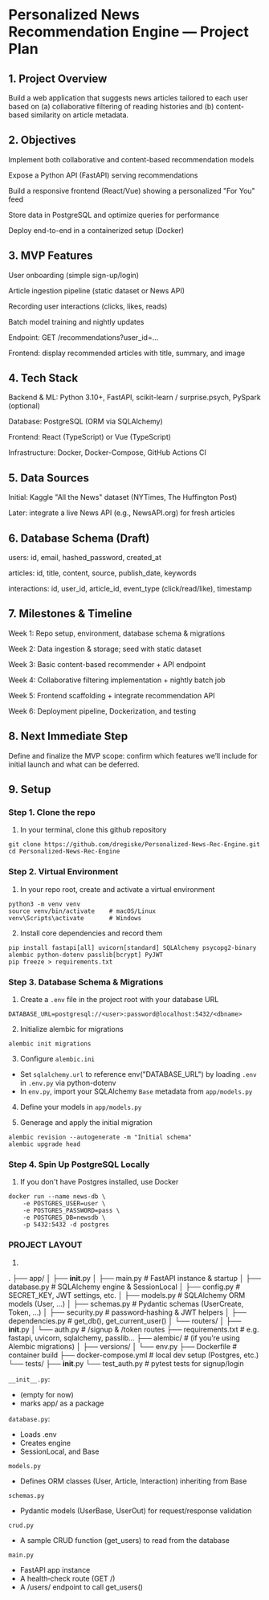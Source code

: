 # Personalized News Recommendation Engine — Project Plan

## 1. Project Overview

Build a web application that suggests news articles tailored to each user based on (a) collaborative filtering of reading histories and (b) content-based similarity on article metadata.

## 2. Objectives

Implement both collaborative and content-based recommendation models

Expose a Python API (FastAPI) serving recommendations

Build a responsive frontend (React/Vue) showing a personalized "For You" feed

Store data in PostgreSQL and optimize queries for performance

Deploy end-to-end in a containerized setup (Docker)

## 3. MVP Features

User onboarding (simple sign-up/login)

Article ingestion pipeline (static dataset or News API)

Recording user interactions (clicks, likes, reads)

Batch model training and nightly updates

Endpoint: GET /recommendations?user_id=...

Frontend: display recommended articles with title, summary, and image

## 4. Tech Stack

Backend & ML: Python 3.10+, FastAPI, scikit-learn / surprise.psych, PySpark (optional)

Database: PostgreSQL (ORM via SQLAlchemy)

Frontend: React (TypeScript) or Vue (TypeScript)

Infrastructure: Docker, Docker-Compose, GitHub Actions CI

## 5. Data Sources

Initial: Kaggle "All the News" dataset (NYTimes, The Huffington Post)

Later: integrate a live News API (e.g., NewsAPI.org) for fresh articles

## 6. Database Schema (Draft)

users: id, email, hashed_password, created_at

articles: id, title, content, source, publish_date, keywords

interactions: id, user_id, article_id, event_type (click/read/like), timestamp

## 7. Milestones & Timeline

Week 1: Repo setup, environment, database schema & migrations

Week 2: Data ingestion & storage; seed with static dataset

Week 3: Basic content-based recommender + API endpoint

Week 4: Collaborative filtering implementation + nightly batch job

Week 5: Frontend scaffolding + integrate recommendation API

Week 6: Deployment pipeline, Dockerization, and testing

## 8. Next Immediate Step

Define and finalize the MVP scope: confirm which features we’ll include for initial launch and what can be deferred.

## 9. Setup

### Step 1. Clone the repo
1. In your terminal, clone this github repository
```
git clone https://github.com/dregiske/Personalized-News-Rec-Engine.git
cd Personalized-News-Rec-Engine
```
### Step 2. Virtual Environment
1. In your repo root, create and activate a virtual environment
``` 
python3 -m venv venv
source venv/bin/activate	# macOS/Linux
venv\Scripts\activate		# Windows
```

2. Install core dependencies and record them
```
pip install fastapi[all] uvicorn[standard] SQLAlchemy psycopg2-binary alembic python-dotenv passlib[bcrypt] PyJWT
pip freeze > requirements.txt
```
### Step 3. Database Schema & Migrations
1. Create a `.env` file in the project root with your database URL
```
DATABASE_URL=postgresql://<user>:password@localhost:5432/<dbname>
```

2. Initialize alembic for migrations
```
alembic init migrations
```

3. Configure `alembic.ini`
- Set `sqlalchemy.url` to reference env("DATABASE_URL") by loading `.env` in `.env.py` via python-dotenv
- In `env.py`, import your SQLAlchemy `Base` metadata from `app/models.py`

4. Define your models in `app/models.py`

5. Generage and apply the initial migration
```
alembic revision --autogenerate -m "Initial schema"
alembic upgrade head
```

### Step 4. Spin Up PostgreSQL Locally
1. If you don't have Postgres installed, use Docker
```
docker run --name news-db \
	-e POSTGRES_USER=user \
	-e POSTGRES_PASSWORD=pass \
	-e POSTGRES_DB=newsdb \
	-p 5432:5432 -d postgres
```

### PROJECT LAYOUT
1.
.
├── app/
│   ├── __init__.py
│   ├── main.py               # FastAPI instance & startup
│   ├── database.py           # SQLAlchemy engine & SessionLocal
│   ├── config.py             # SECRET_KEY, JWT settings, etc.
│   ├── models.py             # SQLAlchemy ORM models (User, ...)
│   ├── schemas.py            # Pydantic schemas (UserCreate, Token, ...)
│   ├── security.py           # password‐hashing & JWT helpers
│   ├── dependencies.py       # get_db(), get_current_user()
│   └── routers/
│       ├── __init__.py
│       └── auth.py           # /signup & /token routes
├── requirements.txt          # e.g. fastapi, uvicorn, sqlalchemy, passlib…
├── alembic/                  # (if you’re using Alembic migrations)
│   ├── versions/
│   └── env.py
├── Dockerfile                # container build
├── docker-compose.yml        # local dev setup (Postgres, etc.)
└── tests/
    ├── __init__.py
    └── test_auth.py          # pytest tests for signup/login


`__init__.py`:
- (empty for now)
- marks app/ as a package

`database.py`:
- Loads .env
- Creates engine
- SessionLocal, and Base

`models.py`
- Defines ORM classes (User, Article, Interaction) inheriting from Base

`schemas.py`
- Pydantic models (UserBase, UserOut) for request/response validation

`crud.py`
- A sample CRUD function (get_users) to read from the database

`main.py`
- FastAPI app instance
- A health‑check route (GET /)
- A /users/ endpoint to call get_users()
